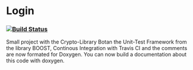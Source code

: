 
# Login    
### [![Build Status](https://travis-ci.com/SySx-Dragonfire/Crypto.svg?branch=master)](https://travis-ci.com/SySx-Dragonfire/Crypto)

Small project with the Crypto-Library Botan the Unit-Test Framework from the library BOOST, Continous Integration with Travis CI and the comments are now formated for Doxygen. You can now build a documentation about this code with doxygen.

